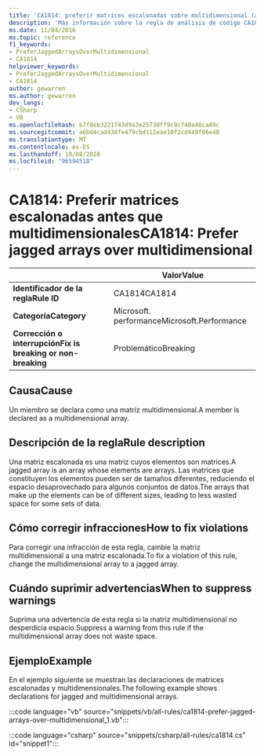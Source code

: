 ```yaml
---
title: 'CA1814: preferir matrices escalonadas sobre multidimensional (análisis de código)'
description: 'Más información sobre la regla de análisis de código CA1814: preferir matrices escalonadas en multidimensionales'
ms.date: 11/04/2016
ms.topic: reference
f1_keywords:
- PreferJaggedArraysOverMultidimensional
- CA1814
helpviewer_keywords:
- PreferJaggedArraysOverMultidimensional
- CA1814
author: gewarren
ms.author: gewarren
dev_langs:
- CSharp
- VB
ms.openlocfilehash: b7f8eb3221f43d9a3e25730ff9c9c740a48ca89c
ms.sourcegitcommit: a6bd4cad438fe479cbd112eae10f2cd449f06e40
ms.translationtype: MT
ms.contentlocale: es-ES
ms.lasthandoff: 10/08/2020
ms.locfileid: "96594518"
---
```

# <a name="ca1814-prefer-jagged-arrays-over-multidimensional"></a><span data-ttu-id="4df3c-103">CA1814: Preferir matrices escalonadas antes que multidimensionales</span><span class="sxs-lookup"><span data-stu-id="4df3c-103">CA1814: Prefer jagged arrays over multidimensional</span></span>

| | <span data-ttu-id="4df3c-104">Valor</span><span class="sxs-lookup"><span data-stu-id="4df3c-104">Value</span></span> |
|-|-|
| <span data-ttu-id="4df3c-105">**Identificador de la regla**</span><span class="sxs-lookup"><span data-stu-id="4df3c-105">**Rule ID**</span></span> |<span data-ttu-id="4df3c-106">CA1814</span><span class="sxs-lookup"><span data-stu-id="4df3c-106">CA1814</span></span>|
| <span data-ttu-id="4df3c-107">**Categoría**</span><span class="sxs-lookup"><span data-stu-id="4df3c-107">**Category**</span></span> |<span data-ttu-id="4df3c-108">Microsoft. performance</span><span class="sxs-lookup"><span data-stu-id="4df3c-108">Microsoft.Performance</span></span>|
| <span data-ttu-id="4df3c-109">**Corrección o interrupción**</span><span class="sxs-lookup"><span data-stu-id="4df3c-109">**Fix is breaking or non-breaking**</span></span> |<span data-ttu-id="4df3c-110">Problemático</span><span class="sxs-lookup"><span data-stu-id="4df3c-110">Breaking</span></span>|

## <a name="cause"></a><span data-ttu-id="4df3c-111">Causa</span><span class="sxs-lookup"><span data-stu-id="4df3c-111">Cause</span></span>

<span data-ttu-id="4df3c-112">Un miembro se declara como una matriz multidimensional.</span><span class="sxs-lookup"><span data-stu-id="4df3c-112">A member is declared as a multidimensional array.</span></span>

## <a name="rule-description"></a><span data-ttu-id="4df3c-113">Descripción de la regla</span><span class="sxs-lookup"><span data-stu-id="4df3c-113">Rule description</span></span>

<span data-ttu-id="4df3c-114">Una matriz escalonada es una matriz cuyos elementos son matrices.</span><span class="sxs-lookup"><span data-stu-id="4df3c-114">A jagged array is an array whose elements are arrays.</span></span> <span data-ttu-id="4df3c-115">Las matrices que constituyen los elementos pueden ser de tamaños diferentes, reduciendo el espacio desaprovechado para algunos conjuntos de datos.</span><span class="sxs-lookup"><span data-stu-id="4df3c-115">The arrays that make up the elements can be of different sizes, leading to less wasted space for some sets of data.</span></span>

## <a name="how-to-fix-violations"></a><span data-ttu-id="4df3c-116">Cómo corregir infracciones</span><span class="sxs-lookup"><span data-stu-id="4df3c-116">How to fix violations</span></span>

<span data-ttu-id="4df3c-117">Para corregir una infracción de esta regla, cambie la matriz multidimensional a una matriz escalonada.</span><span class="sxs-lookup"><span data-stu-id="4df3c-117">To fix a violation of this rule, change the multidimensional array to a jagged array.</span></span>

## <a name="when-to-suppress-warnings"></a><span data-ttu-id="4df3c-118">Cuándo suprimir advertencias</span><span class="sxs-lookup"><span data-stu-id="4df3c-118">When to suppress warnings</span></span>

<span data-ttu-id="4df3c-119">Suprima una advertencia de esta regla si la matriz multidimensional no desperdicia espacio.</span><span class="sxs-lookup"><span data-stu-id="4df3c-119">Suppress a warning from this rule if the multidimensional array does not waste space.</span></span>

## <a name="example"></a><span data-ttu-id="4df3c-120">Ejemplo</span><span class="sxs-lookup"><span data-stu-id="4df3c-120">Example</span></span>

<span data-ttu-id="4df3c-121">En el ejemplo siguiente se muestran las declaraciones de matrices escalonadas y multidimensionales.</span><span class="sxs-lookup"><span data-stu-id="4df3c-121">The following example shows declarations for jagged and multidimensional arrays.</span></span>

:::code language="vb" source="snippets/vb/all-rules/ca1814-prefer-jagged-arrays-over-multidimensional_1.vb":::

:::code language="csharp" source="snippets/csharp/all-rules/ca1814.cs" id="snippet1":::

